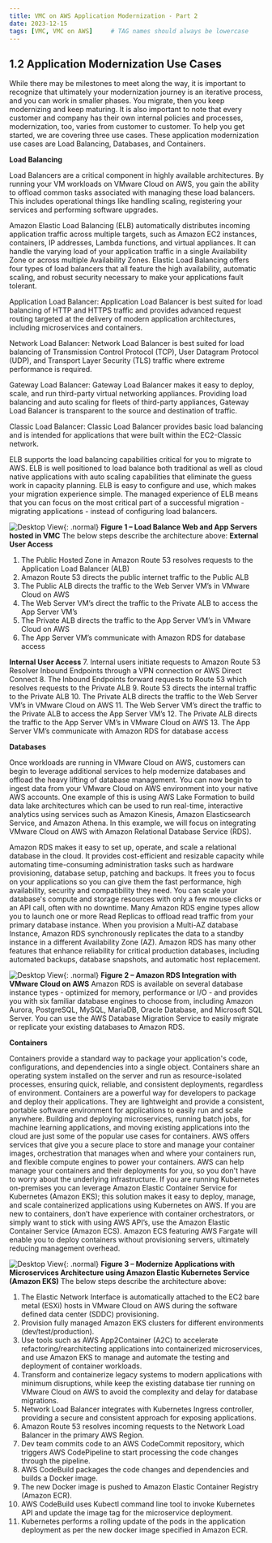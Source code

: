 ```yaml
---
title: VMC on AWS Application Modernization - Part 2
date: 2023-12-15
tags: [VMC, VMC on AWS]     # TAG names should always be lowercase
---
```

## 1.2	Application Modernization Use Cases

While there may be milestones to meet along the way, it is important to recognize that ultimately your modernization journey is an iterative process, and you can work in smaller phases. You migrate, then you keep modernizing and keep maturing. It is also important to note that every customer and company has their own internal policies and processes, modernization, too, varies from customer to customer. To help you get started, we are covering three use cases. These application modernization use cases are Load Balancing, Databases, and Containers.

**Load Balancing**

Load Balancers are a critical component in highly available architectures. By running your VM workloads on VMware Cloud on AWS, you gain the ability to offload common tasks associated with managing these load balancers. This includes operational things like handling scaling, registering your services and performing software upgrades.

Amazon Elastic Load Balancing (ELB) automatically distributes incoming application traffic across multiple targets, such as Amazon EC2 instances, containers, IP addresses, Lambda functions, and virtual appliances. It can handle the varying load of your application traffic in a single Availability Zone or across multiple Availability Zones. Elastic Load Balancing offers four types of load balancers that all feature the high availability, automatic scaling, and robust security necessary to make your applications fault tolerant.

Application Load Balancer: Application Load Balancer is best suited for load balancing of HTTP and HTTPS traffic and provides advanced request routing targeted at the delivery of modern application architectures, including microservices and containers. 

Network Load Balancer: Network Load Balancer is best suited for load balancing of Transmission Control Protocol (TCP), User Datagram Protocol (UDP), and Transport Layer Security (TLS) traffic where extreme performance is required.

Gateway Load Balancer: Gateway Load Balancer makes it easy to deploy, scale, and run third-party virtual networking appliances. Providing load balancing and auto scaling for fleets of third-party appliances, Gateway Load Balancer is transparent to the source and destination of traffic.

Classic Load Balancer: Classic Load Balancer provides basic load balancing and is intended for applications that were built within the EC2-Classic network.

ELB supports the load balancing capabilities critical for you to migrate to AWS. ELB is well positioned to load balance both traditional as well as cloud native applications with auto scaling capabilities that eliminate the guess work in capacity planning. ELB is easy to configure and use, which makes your migration experience simple. The managed experience of ELB means that you can focus on the most critical part of a successful migration - migrating applications - instead of configuring load balancers.

![Desktop View](/assets/posts/vmc_design_p2/1.png){: .normal}
**Figure 1 – Load Balance Web and App Servers hosted in VMC**
The below steps describe the architecture above:
**External User Access**
1.	The Public Hosted Zone in Amazon Route 53 resolves requests to the Application Load Balancer (ALB)
2.	Amazon Route 53 directs the public internet traffic to the Public ALB
3.	The Public ALB directs the traffic to the Web Server VM’s in VMware Cloud on AWS
4.	The Web Server VM’s direct the traffic to the Private ALB to access the App Server VM’s
5.	The Private ALB directs the traffic to the App Server VM’s in VMware Cloud on AWS
6.	The App Server VM’s communicate with Amazon RDS for database access

**Internal User Access**
7.	Internal users initiate requests to Amazon Route 53 Resolver Inbound Endpoints through a VPN connection or AWS Direct Connect
8.	The Inbound Endpoints forward requests to Route 53 which resolves requests to the Private ALB
9.	Route 53 directs the internal traffic to the Private ALB
10.	The Private ALB directs the traffic to the Web Server VM’s in VMware Cloud on AWS
11.	The Web Server VM’s direct the traffic to the Private ALB to access the App Server VM’s
12.	The Private ALB directs the traffic to the App Server VM’s in VMware Cloud on AWS
13.	The App Server VM’s communicate with Amazon RDS for database access


**Databases**

Once workloads are running in VMware Cloud on AWS, customers can begin to leverage additional services to help modernize databases and offload the heavy lifting of database management. You can now begin to ingest data from your VMware Cloud on AWS environment into your native AWS accounts. One example of this is using AWS Lake Formation to build data lake architectures which can be used to run real-time, interactive analytics using services such as Amazon Kinesis, Amazon Elasticsearch Service, and Amazon Athena. In this example, we will focus on integrating VMware Cloud on AWS with Amazon Relational Database Service (RDS).

Amazon RDS makes it easy to set up, operate, and scale a relational database in the cloud. It provides cost-efficient and resizable capacity while automating time-consuming administration tasks such as hardware provisioning, database setup, patching and backups. It frees you to focus on your applications so you can give them the fast performance, high availability, security and compatibility they need.
You can scale your database's compute and storage resources with only a few mouse clicks or an API call, often with no downtime. Many Amazon RDS engine types allow you to launch one or more Read Replicas to offload read traffic from your primary database instance. When you provision a Multi-AZ database Instance, Amazon RDS synchronously replicates the data to a standby instance in a different Availability Zone (AZ). Amazon RDS has many other features that enhance reliability for critical production databases, including automated backups, database snapshots, and automatic host replacement.

![Desktop View](/assets/posts/vmc_design_p2/2.png){: .normal}
**Figure 2 – Amazon RDS Integration with VMware Cloud on AWS**
Amazon RDS is available on several database instance types - optimized for memory, performance or I/O - and provides you with six familiar database engines to choose from, including Amazon Aurora, PostgreSQL, MySQL, MariaDB, Oracle Database, and Microsoft SQL Server. You can use the AWS Database Migration Service to easily migrate or replicate your existing databases to Amazon RDS. 

**Containers**

Containers provide a standard way to package your application's code, configurations, and dependencies into a single object. Containers share an operating system installed on the server and run as resource-isolated processes, ensuring quick, reliable, and consistent deployments, regardless of environment. Containers are a powerful way for developers to package and deploy their applications. They are lightweight and provide a consistent, portable software environment for applications to easily run and scale anywhere. Building and deploying microservices, running batch jobs, for machine learning applications, and moving existing applications into the cloud are just some of the popular use cases for containers.
AWS offers services that give you a secure place to store and manage your container images, orchestration that manages when and where your containers run, and flexible compute engines to power your containers. AWS can help manage your containers and their deployments for you, so you don't have to worry about the underlying infrastructure. If you are running Kubernetes on-premises you can leverage Amazon Elastic Container Service for Kubernetes (Amazon EKS); this solution makes it easy to deploy, manage, and scale containerized applications using Kubernetes on AWS. If you are new to containers, don’t have experience with container orchestrators, or simply want to stick with using AWS API’s, use the Amazon Elastic Container Service (Amazon ECS). Amazon ECS featuring AWS Fargate will enable you to deploy containers without provisioning servers, ultimately reducing management overhead. 
 
![Desktop View](/assets/posts/vmc_design_p2/3.png){: .normal}
**Figure 3 – Modernize Applications with Microservices Architecture using Amazon Elastic Kubernetes Service (Amazon EKS)**
The below steps describe the architecture above:
1.	The Elastic Network Interface is automatically attached to the EC2 bare metal (ESXi) hosts in VMware Cloud on AWS during the software defined data center (SDDC) provisioning.
2.	Provision fully managed Amazon EKS clusters for different environments (dev/test/production).
3.	Use tools such as AWS App2Container (A2C) to accelerate refactoring/rearchitecting applications into containerized microservices, and use Amazon EKS to manage and automate the testing and deployment of container workloads.
4.	Transform and containerize legacy systems to modern applications with minimum disruptions, while keep the existing database tier running on VMware Cloud on AWS to avoid the complexity and delay for database migrations.
5.	Network Load Balancer integrates with Kubernetes Ingress controller, providing a secure and consistent approach for exposing applications.
6.	Amazon Route 53 resolves incoming requests to the Network Load Balancer in the primary AWS Region.
7.	Dev team commits code to an AWS CodeCommit repository, which triggers AWS CodePipeline to start processing the code changes through the pipeline.
8.	AWS CodeBuild packages the code changes and dependencies and builds a Docker image.
9.	The new Docker image is pushed to Amazon Elastic Container Registry (Amazon ECR).
10.	AWS CodeBuild uses Kubectl command line tool to invoke Kubernetes API and update the image tag for the microservice deployment.
11.	Kubernetes performs a rolling update of the pods in the application deployment as per the new docker image specified in Amazon ECR.
